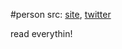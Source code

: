 #person 
src: [site](https://gwern.net/index), [twitter](https://twitter.com/gwern) 

read everythin!